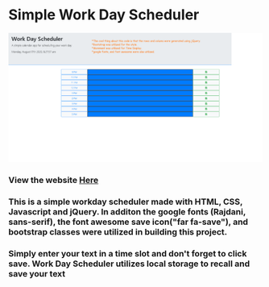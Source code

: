 <h1>Simple Work Day Scheduler</h1>
<img src="./wdsch.png">
<h3> View the website <a href = "https://joejoe909.github.io/Work-Day-Scheduler/">Here</a> </h3>


<h3> This is a simple workday scheduler made with HTML, CSS, Javascript and jQuery. In additon the google fonts (Rajdani, sans-serif), the font awesome save icon("far fa-save"), and bootstrap classes were utilized in building this project. </h3>

<h3> Simply enter your text in a time slot and don't forget to click save. Work Day Scheduler utilizes local storage to recall and save your text </h2>

